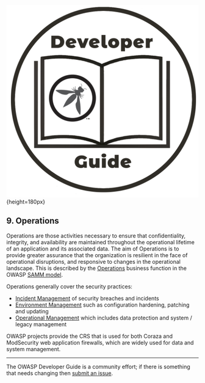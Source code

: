 ![Developer guide logo](../assets/images/dg_logo.png "OWASP Developer Guide"){height=180px}

## 9. Operations

Operations are those activities necessary to ensure that confidentiality, integrity, and availability
are maintained throughout the operational lifetime of an application and its associated data.
The aim of Operations is to provide greater assurance that the organization is resilient
in the face of operational disruptions, and responsive to changes in the operational landscape.
This is described by the [Operations][sammo] business function in the OWASP [SAMM model][samm].

Operations generally cover the security practices:

* [Incident Management][sammoim] of security breaches and incidents
* [Environment Management][sammoem] such as configuration hardening, patching and updating
* [Operational Management][sammoom] which includes data protection and system / legacy management

OWASP projects provide the CRS that is used for both Coraza and ModSecurity web application firewalls,
which are widely used for data and system management.

----

The OWASP Developer Guide is a community effort; if there is something that needs changing then [submit an issue][issue1100].

[issue1100]: https://github.com/OWASP/DevGuide/issues/new?labels=enhancement&template=request.md&title=Update:%2011-operations/00-toc
[samm]: https://owaspsamm.org/about/
[sammo]: https://owaspsamm.org/model/operations/
[sammoem]: https://owaspsamm.org/model/operations/environment-management/
[sammoim]: https://owaspsamm.org/model/operations/incident-management
[sammoom]: https://owaspsamm.org/model/operations/operational-management/
